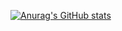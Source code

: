[![Anurag's GitHub stats](https://github-readme-stats.vercel.app/api?username=MatisAgr)](https://github.com/anuraghazra/github-readme-stats)
